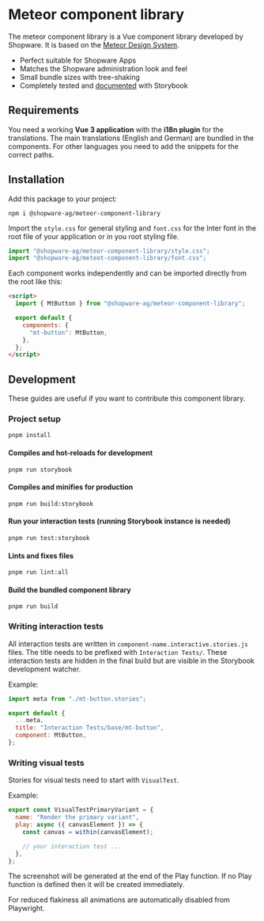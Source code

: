 # Meteor component library

The meteor component library is a Vue component library developed by Shopware. It is based on the [Meteor Design System](https://shopware.design/).

- Perfect suitable for Shopware Apps
- Matches the Shopware administration look and feel
- Small bundle sizes with tree-shaking
- Completely tested and [documented](https://meteor-component-library.vercel.app/) with Storybook

## Requirements

You need a working **Vue 3 application** with the **i18n plugin** for the translations. The main translations (English and German) are bundled in the components. For other languages you need to add the snippets for the correct paths.

## Installation

Add this package to your project:

```
npm i @shopware-ag/meteor-component-library
```

Import the `style.css` for general styling and `font.css` for the Inter font in the root file of your application or in you root styling file.

```js
import "@shopware-ag/meteor-component-library/style.css";
import "@shopware-ag/meteot-component-library/font.css";
```

Each component works independently and can be imported directly from the root like this:

```html
<script>
  import { MtButton } from "@shopware-ag/meteor-component-library";

  export default {
    components: {
      "mt-button": MtButton,
    },
  };
</script>
```

## Development

These guides are useful if you want to contribute this component library.

### Project setup

```
pnpm install
```

#### Compiles and hot-reloads for development

```
pnpm run storybook
```

#### Compiles and minifies for production

```
pnpm run build:storybook
```

#### Run your interaction tests (running Storybook instance is needed)

```
pnpm run test:storybook
```

#### Lints and fixes files

```
pnpm run lint:all
```

#### Build the bundled component library

```
pnpm run build
```

### Writing interaction tests

All interaction tests are written in `component-name.interactive.stories.js` files. The title needs to be prefixed with `Interaction Tests/`. These interaction tests are hidden in the final build but are visible in the Storybook development watcher.

Example:

```js
import meta from "./mt-button.stories";

export default {
  ...meta,
  title: "Interaction Tests/base/mt-button",
  component: MtButton,
};
```

### Writing visual tests

Stories for visual tests need to start with `VisualTest`.

Example:

```js
export const VisualTestPrimaryVariant = {
  name: "Render the primary variant",
  play: async ({ canvasElement }) => {
    const canvas = within(canvasElement);

    // your interaction test ...
  },
};
```

The screenshot will be generated at the end of the Play function. If no Play function is defined then it will be created immediately.

For reduced flakiness all animations are automatically disabled from Playwright.

